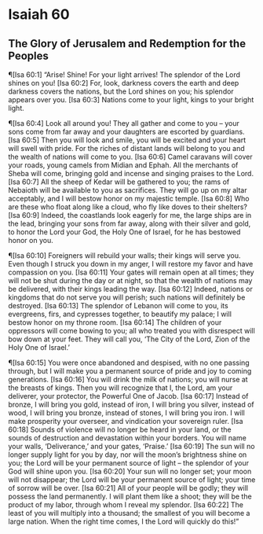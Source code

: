 # Isaiah 60

## The Glory of Jerusalem and Redemption for the Peoples
¶[Isa 60:1] “Arise! Shine! For your light arrives! The splendor of the Lord shines on you!
[Isa 60:2] For, look, darkness covers the earth and deep darkness covers the nations, but the Lord shines on you; his splendor appears over you.
[Isa 60:3] Nations come to your light, kings to your bright light.

¶[Isa 60:4] Look all around you! They all gather and come to you – your sons come from far away and your daughters are escorted by guardians.
[Isa 60:5] Then you will look and smile, you will be excited and your heart will swell with pride. For the riches of distant lands will belong to you and the wealth of nations will come to you.
[Isa 60:6] Camel caravans will cover your roads, young camels from Midian and Ephah. All the merchants of Sheba will come, bringing gold and incense and singing praises to the Lord.
[Isa 60:7] All the sheep of Kedar will be gathered to you; the rams of Nebaioth will be available to you as sacrifices. They will go up on my altar acceptably, and I will bestow honor on my majestic temple.
[Isa 60:8] Who are these who float along like a cloud, who fly like doves to their shelters?
[Isa 60:9] Indeed, the coastlands look eagerly for me, the large ships are in the lead, bringing your sons from far away, along with their silver and gold, to honor the Lord your God, the Holy One of Israel, for he has bestowed honor on you.

¶[Isa 60:10] Foreigners will rebuild your walls; their kings will serve you. Even though I struck you down in my anger, I will restore my favor and have compassion on you.
[Isa 60:11] Your gates will remain open at all times; they will not be shut during the day or at night, so that the wealth of nations may be delivered, with their kings leading the way.
[Isa 60:12] Indeed, nations or kingdoms that do not serve you will perish; such nations will definitely be destroyed.
[Isa 60:13] The splendor of Lebanon will come to you, its evergreens, firs, and cypresses together, to beautify my palace; I will bestow honor on my throne room.
[Isa 60:14] The children of your oppressors will come bowing to you; all who treated you with disrespect will bow down at your feet. They will call you, ‘The City of the Lord, Zion of the Holy One of Israel.’

¶[Isa 60:15] You were once abandoned and despised, with no one passing through, but I will make you a permanent source of pride and joy to coming generations.
[Isa 60:16] You will drink the milk of nations; you will nurse at the breasts of kings. Then you will recognize that I, the Lord, am your deliverer, your protector, the Powerful One of Jacob.
[Isa 60:17] Instead of bronze, I will bring you gold, instead of iron, I will bring you silver, instead of wood, I will bring you bronze, instead of stones, I will bring you iron. I will make prosperity your overseer, and vindication your sovereign ruler.
[Isa 60:18] Sounds of violence will no longer be heard in your land, or the sounds of destruction and devastation within your borders. You will name your walls, ‘Deliverance,’ and your gates, ‘Praise.’
[Isa 60:19] The sun will no longer supply light for you by day, nor will the moon’s brightness shine on you; the Lord will be your permanent source of light – the splendor of your God will shine upon you.
[Isa 60:20] Your sun will no longer set; your moon will not disappear; the Lord will be your permanent source of light; your time of sorrow will be over.
[Isa 60:21] All of your people will be godly; they will possess the land permanently. I will plant them like a shoot; they will be the product of my labor, through whom I reveal my splendor.
[Isa 60:22] The least of you will multiply into a thousand; the smallest of you will become a large nation. When the right time comes, I the Lord will quickly do this!”
